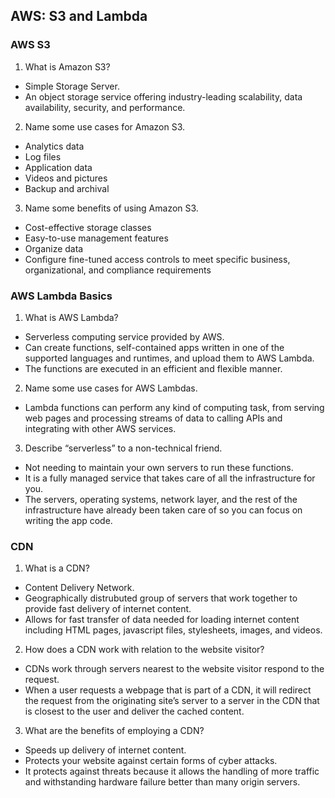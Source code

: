## AWS: S3 and Lambda

### AWS S3
1. What is Amazon S3?
- Simple Storage Server. 
- An object storage service offering industry-leading scalability, data availability, security, and performance. 

2. Name some use cases for Amazon S3.
- Analytics data
- Log files
- Application data
- Videos and pictures
- Backup and archival 

3. Name some benefits of using Amazon S3.
- Cost-effective storage classes
- Easy-to-use management features
- Organize data
- Configure fine-tuned access controls to meet specific business, organizational, and compliance requirements 

### AWS Lambda Basics
1. What is AWS Lambda?
- Serverless computing service provided by AWS. 
- Can create functions, self-contained apps written in one of the supported languages and runtimes, and upload them to AWS Lambda. 
- The functions are executed in an efficient and flexible manner. 

2. Name some use cases for AWS Lambdas.
- Lambda functions can perform any kind of computing task, from serving web pages and processing streams of data to calling APIs and integrating with other AWS services. 

3. Describe “serverless” to a non-technical friend.
- Not needing to maintain your own servers to run these functions. 
- It is a fully managed service that takes care of all the infrastructure for you. 
- The servers, operating systems, network layer, and the rest of the infrastructure have already been taken care of so you can focus on writing the app code. 

### CDN
1. What is a CDN?
- Content Delivery Network. 
- Geographically distrubuted group of servers that work together to provide fast delivery of internet content. 
- Allows for fast transfer of data needed for loading internet content including HTML pages, javascript files, stylesheets, images, and videos. 

2. How does a CDN work with relation to the website visitor?
- CDNs work through servers nearest to the website visitor respond to the request. 
- When a user requests a webpage that is part of a CDN, it will redirect the request from the originating site’s server to a server in the CDN that is closest to the user and deliver the cached content.

3. What are the benefits of employing a CDN?
- Speeds up delivery of internet content.
- Protects your website against certain forms of cyber attacks. 
- It protects against threats because it allows the handling of more traffic and withstanding hardware failure better than many origin servers. 